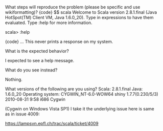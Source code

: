What steps will reproduce the problem (please be specific and use wikiformatting)?
{code}
$$ scala
Welcome to Scala version 2.8.1.final (Java HotSpot(TM) Client VM, Java 1.6.0_20).
Type in expressions to have them evaluated.
Type :help for more information.

scala> :help

{code} 
... This never prints a response on my system.


What is the expected behavior?

I expected to see a help message.

What do you see instead?

Nothing.

What versions of the following are you using?
Scala: 2.8.1.final
Java: 1.6.0_20
Operating system: CYGWIN_NT-6.0-WOW64 shiny 1.7.7(0.230/5/3) 2010-08-31 9:58 i686 Cygwin

(Cygwin on Windows Vista SP1)
I take it the underlying issue here is same as in issue 4009:

https://lampsvn.epfl.ch/trac/scala/ticket/4009
